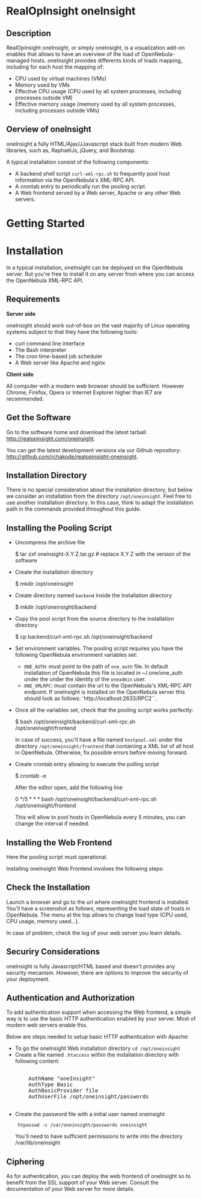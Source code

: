 RealOpInsight oneInsight
========================

Description
--------
RealOpInsight oneInsight, or simply oneInsight, is a visualization add-on enables that allows 
to have an overview of the load of OpenNebula-managed hosts. oneInsight provides differents 
kinds of loads mapping, including for each host the mapping of:

* CPU used by virtual machines (VMs)
* Memory used by VMs
* Effective CPU usage (CPU used by all system processes, including 
  processes outside VM)
* Effective memory usage (memory used by all system processes, including 
  processes outside VMs)

Oerview of oneInsight
---------------------
oneInsight a fully HTML/Ajax/JJavascript stack built from modern Web libraries, 
such as, RaphaëlJs, jQuery, and Bootstrap.

A typical installation consist of the following components:
 
* A backend shell script ``curl-xml-rpc.sh`` to frequently pool host information
  via the OpenNebula's XML-RPC API. 
* A crontab entry to periodically run the pooling script. 
* A Web frontend served by a Web server, Apache or any other Web servers. 


Getting Started
===============

Installation
============
In a typical installation, oneInsight can be deployed on the OpenNebula 
server. But you're free to install it on any server from where you can 
access the OpenNebula XML-RPC API.

Requirements
------------

**Server side**

oneInsight should work out-of-box on the vast majority of Linux operating systems 
subject to that they have the following tools:

  * curl command line interface
  * The Bash interpreter
  * The cron time-based job scheduler
  * A Web server like Apache and nginx 


**Client side**

All computer with a modern web browser should be sufficient. However Chrome, 
Firefox, Opera or Internet Explorer higher than IE7 are recommended.  


Get the Software
----------------
Go to the software home and download the latest tarball: 
http://realopinsight.com/oneinsight.

You can get the latest development versions via our Github repository: 
http://github.com/rchakode/realopinsight-oneinsight.

Installation Directory
----------------------
There is no special consideration about the installation directory, but below 
we consider an installation from the directory ``/opt/oneinsight``. Feel free to 
use another installation directory. In this case, think to adapt the installation 
path in the commands provided throughout this guide.

Installing the Pooling Script
-----------------------------

* Uncompress the archive file
 
    $ tar zxf oneinsight-X.Y.Z.tar.gz    # replace X.Y.Z with the version of the software  
 
* Create the installation directory

    $ mkdir /opt/oneinsight

* Create directory named ``backend`` inside the installation directory
   
    $ mkdir  /opt/oneinsight/backend

* Copy the pool script from the source directory to the installation directory

    $ cp backend/curl-xml-rpc.sh  /opt/oneinsight/backend

* Set environment variables. The pooling script requires you have the following OpenNebula 
  environment variables set:
  
  * ``ONE_AUTH``: must point to the path of ``one_auth`` file. In default installation of 
     OpenNebula this file is located in ~/.one/one_auth under the under the identity of 
    the ``oneadmin`` user.  
  * ``ONE_XMLRPC``: must contain the url to the OpenNebula's XML-RPC API endpoint.
    If oneInsight is installed on the OpenNebula server this should look as follows: 
    `http://localhost:2633/RPC2``.

* Once all the variables set, check that the pooling script works perfectly:

    $ bash /opt/oneinsight/backend/curl-xml-rpc.sh /opt/oneinsight/frontend

  In case of  success, you'll have a file named ``hostpool.xml`` under the directory
  ``/opt/oneinsight/frontend`` that containing a XML list of all host in OpenNebula. 
  Otherwise, fix possible errors before moving forward.

* Create crontab entry allowing to execute the polling script
   
    $ crontab -e 
   
    After the editor open, add the following line

     0 */5 * * * bash /opt/oneinsight/backend/curl-xml-rpc.sh /opt/oneinsight/frontend
 
   This will allow to pool hosts in OpenNebula every 5 minutes, you can change the interval
   if needed.  


Installing the Web Frontend
---------------------------
Here the pooling script must operational. 

Installing oneInsight Web Frontend involves the following steps:


Check the Installation
----------------------
Launch a browser and go to the url where oneInsight frontend is installed. You'll have a screenshot
as follows, representing the load state of hosts in OpenNebula. The menu at the top allows to change 
load type (CPU used, CPU usage, memory used...).

In case of problem, check the log of your web server you learn details. 


Securiry Considerations
-----------------------
oneInsight is fully Javascript/HTML based and doesn't provides any security mecanism.
However, there are options to improve the security of your deployment.

Authentication and Authorization
--------------------------------
To add authentication support when accessing the Web frontend, a simple way is to 
use the basic HTTP authentication enabled by your server. Most of modern web servers
enable this. 

Below are steps needed to setup basic HTTP authentication with Apache:

* To go the oneInsight Web installation directory ``cd /opt/oneinsight``
* Create a file named ``.htaccess`` within the installation directory with following content:

<pre>
    <Location /opt/oneinsight>
       AuthName "oneInsight"
       AuthType Basic
       AuthBasicProvider file
       AuthUserFile /opt/oneinsight/passwords
    </Location>
</pre>

* Create the password file with a initial user named oneinsight
  ```
   htpasswd -c /var/oneinsight/passwords oneinsight
  ```
  You'll need to have sufficient permissions to write into the directory /var/lib/oneinsight

Ciphering
---------
As for authentication, you can deploy the web frontend of oneInsight so to benefit from the SSL support of your Web server. Consult the documentation of your Web server for more details. 

